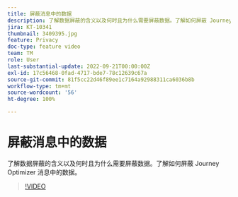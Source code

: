 ```yaml
---
title: 屏蔽消息中的数据
description: 了解数据屏蔽的含义以及何时且为什么需要屏蔽数据。了解如何屏蔽 Journey Optimizer 消息中的数据。
jira: KT-10341
thumbnail: 3409395.jpg
feature: Privacy
doc-type: feature video
team: TM
role: User
last-substantial-update: 2022-09-21T00:00:00Z
exl-id: 17c56468-0fad-4717-bde7-78c12639c67a
source-git-commit: 81f5cc22d46f89ee1c7164a92988311ca6036b8b
workflow-type: tm+mt
source-wordcount: '56'
ht-degree: 100%

---
```


# 屏蔽消息中的数据

了解数据屏蔽的含义以及何时且为什么需要屏蔽数据。了解如何屏蔽 Journey Optimizer 消息中的数据。

>[!VIDEO](https://video.tv.adobe.com/v/3409395?quality=12&learn=on)
